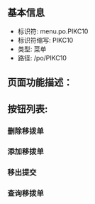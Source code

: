 
## 基本信息

- 标识符: menu.po.PIKC10
- 标识符缩写: PIKC10
- 类型: 菜单
- 路径: /po/PIKC10

## 页面功能描述：





## 按钮列表:


### 删除移拨单



### 添加移拨单



### 移出提交



### 查询移拨单


